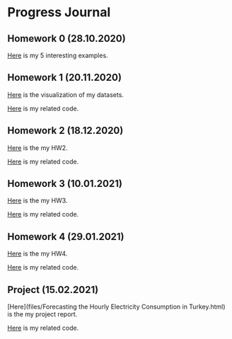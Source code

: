 # Progress Journal

## Homework 0 (28.10.2020)
[Here](files/example_homework_0.html) is my 5 interesting examples.

## Homework 1 (20.11.2020)
[Here](files/360-Homewrok1.html) is the visualization of my datasets.

[Here](https://bu-ie-360.github.io/fall20-safiyesahin/files/360HW1-code.R)  is my related code.


## Homework 2 (18.12.2020)
[Here](files/360hw2.html) is the my HW2.

[Here](https://bu-ie-360.github.io/fall20-safiyesahin/files/360HW2.R)  is my related code.

## Homework 3 (10.01.2021)
[Here](files/360-HW3.html) is the my HW3.

[Here](https://bu-ie-360.github.io/fall20-safiyesahin/files/360HW-3.R)  is my related code.

## Homework 4 (29.01.2021)
[Here](files/360HW4.html) is the my HW4.

[Here](https://bu-ie-360.github.io/fall20-safiyesahin/files/360hw4.R)  is my related code.


## Project (15.02.2021)
[Here](files/Forecasting the Hourly Electricity Consumption in Turkey.html) is the my project report.

[Here](https://bu-ie-360.github.io/fall20-safiyesahin/files/Final_project_report.R)  is my related code.

